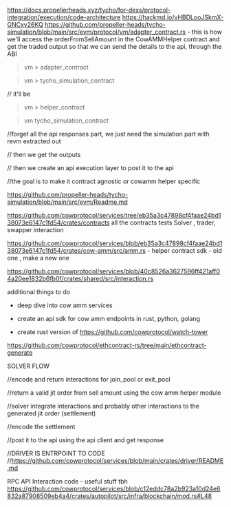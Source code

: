 https://docs.propellerheads.xyz/tycho/for-dexs/protocol-integration/execution/code-architecture 
https://hackmd.io/vHBDLooJSkmX-GNCxy26KQ
https://github.com/propeller-heads/tycho-simulation/blob/main/src/evm/protocol/vm/adapter_contract.rs - this is how we'll access the orderFromSellAmount in the CowAMMHelper contract and get the traded output so that we can send the details to the api, through the ABI

> vm > adapter_contract 

> vm > tycho_simulation_contract

// it'll be 
> vm > helper_contract 

> vm tycho_simulation_contract

//forget all the api responses part, we just need the simulation part with revm extracted out 

// then we get the outputs

// then we create an api execution layer to post it to the api 

//the goal is to make it contract agnostic or cowamm helper specific 

https://github.com/propeller-heads/tycho-simulation/blob/main/src/evm/Readme.md 


https://github.com/cowprotocol/services/tree/eb35a3c47898cf4faae24bd138073e6147c1fd54/crates/contracts all the contracts tests Solver , trader, swapper interaction


https://github.com/cowprotocol/services/blob/eb35a3c47898cf4faae24bd138073e6147c1fd54/crates/cow-amm/src/amm.rs - helper contract sdk - old one , make a new one 

https://github.com/cowprotocol/services/blob/40c8526a3627596ff421aff04a20ee1832b6fb0f/crates/shared/src/interaction.rs

 additional things to do 

- deep dive into cow amm services

- create an api sdk for cow amm endpoints in rust, python, golang 

- create rust version of https://github.com/cowprotocol/watch-tower 

https://github.com/cowprotocol/ethcontract-rs/tree/main/ethcontract-generate 

SOLVER FLOW 

//encode and return interactions for join_pool or exit_pool

//return a valid jit order from sell amount using the cow amm helper module 

//solver integrate interactions and probably other interactions to the generated jit order (settlement)

//encode the settlement 

//post it to the api using the api client and get response 

//DRIVER IS ENTRPOINT TO CODE 
//https://github.com/cowprotocol/services/blob/main/crates/driver/README.md


RPC API Interaction code - useful stuff tbh 
https://github.com/cowprotocol/services/blob/c12eddc78a2b923a10d24e6832a87908509eb4a4/crates/autopilot/src/infra/blockchain/mod.rs#L48